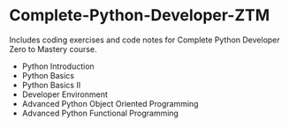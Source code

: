 # Complete-Python-Developer-ZTM

Includes coding exercises and code notes for Complete Python Developer Zero to Mastery course.

- Python Introduction
- Python Basics
- Python Basics II
- Developer Environment
- Advanced Python Object Oriented Programming
- Advanced Python Functional Programming
